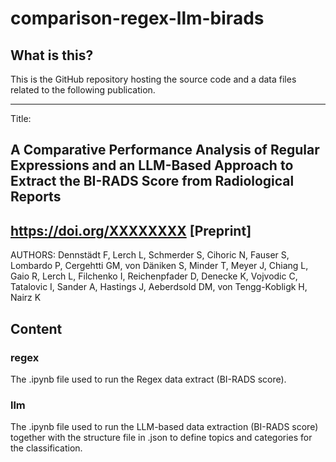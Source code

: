# comparison-regex-llm-birads

## What is this?

This is the GitHub repository hosting the source code and a data files related to the following publication.

---

Title:
## A Comparative Performance Analysis of Regular Expressions and an LLM-Based Approach to Extract the BI-RADS Score from Radiological Reports

https://doi.org/XXXXXXXX [Preprint]
---
AUTHORS: Dennstädt F, Lerch L, Schmerder S, Cihoric N, Fauser S, Lombardo P, Cergehtti GM, von Däniken S, Minder T, Meyer J, Chiang L, Gaio R, Lerch L, Filchenko I, Reichenpfader D, Denecke K, Vojvodic C, Tatalovic I, Sander A, Hastings J, Aeberdsold DM, von Tengg-Kobligk H, Nairz K


## Content

### regex

The .ipynb file used to run the Regex data extract (BI-RADS score).

### llm

The .ipynb file used to run the LLM-based data extraction (BI-RADS score) together with the structure file in .json to define topics and categories for the classification.


